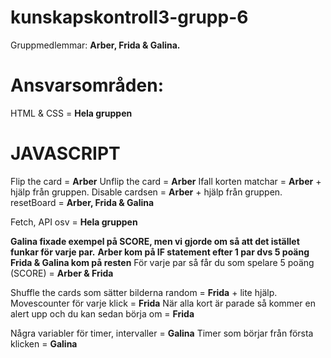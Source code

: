 # kunskapskontroll3-grupp-6




Gruppmedlemmar: **Arber, Frida & Galina.**

# Ansvarsområden:

HTML & CSS = **Hela gruppen**

# JAVASCRIPT

Flip the card = **Arber**
Unflip the card = **Arber**
Ifall korten matchar = **Arber** + hjälp från gruppen.
Disable cardsen = **Arber** + hjälp från gruppen.
resetBoard = **Arber, Frida & Galina**

Fetch, API osv = **Hela gruppen**

**Galina fixade exempel på SCORE, men vi gjorde om så att det istället funkar för varje par.**
**Arber kom på IF statement efter 1 par dvs 5 poäng**
**Frida & Galina kom på resten**
För varje par så får du som spelare 5 poäng (SCORE) = **Arber & Frida**

Shuffle the cards som sätter bilderna random = **Frida** + lite hjälp.
Movescounter för varje klick = **Frida**
När alla kort är parade så kommer en alert upp och du kan sedan börja om = **Frida**

Några variabler för timer, intervaller = **Galina**
Timer som börjar från första klicken = **Galina**